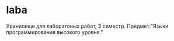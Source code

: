 # laba
Хранилище для лаборатоных работ, 3 семестр.
Предмет:"Языки программирования высокого уровня."
